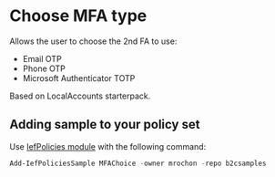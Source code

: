 # Choose MFA type

Allows the user to choose the 2nd FA to use:

- Email OTP
- Phone OTP
- Microsoft Authenticator TOTP

Based on LocalAccounts starterpack.

## Adding sample to your policy set

Use [IefPolicies module](https://www.powershellgallery.com/packages/IefPolicies) with the following command:

```PowerShell
Add-IefPoliciesSample MFAChoice -owner mrochon -repo b2csamples
```

